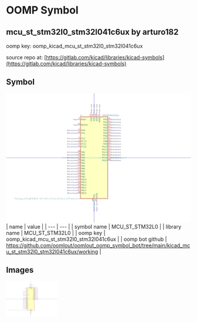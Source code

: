 # OOMP Symbol  
## mcu_st_stm32l0_stm32l041c6ux  by arturo182  
  
oomp key: oomp_kicad_mcu_st_stm32l0_stm32l041c6ux  
  
source repo at: [https://gitlab.com/kicad/libraries/kicad-symbols](https://gitlab.com/kicad/libraries/kicad-symbols)  
## Symbol  
  
[![working.png](working_600.png)](working.png)  
| name | value | 
| --- | --- | 
| symbol name | MCU_ST_STM32L0 | 
| library name | MCU_ST_STM32L0 | 
| oomp key | oomp_kicad_mcu_st_stm32l0_stm32l041c6ux | 
| oomp bot github | https://github.com/oomlout/oomlout_oomp_symbol_bot/tree/main/kicad_mcu_st_stm32l0_stm32l041c6ux/working | 
## Images  
  
[![working.png](working_140.png)](working.png)  
